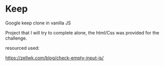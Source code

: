 # Keep
Google keep clone in vanilla JS

Project that I will try to complete alone, the html/Css was provided for the challenge.

resourced used:

https://zellwk.com/blog/check-empty-input-js/



